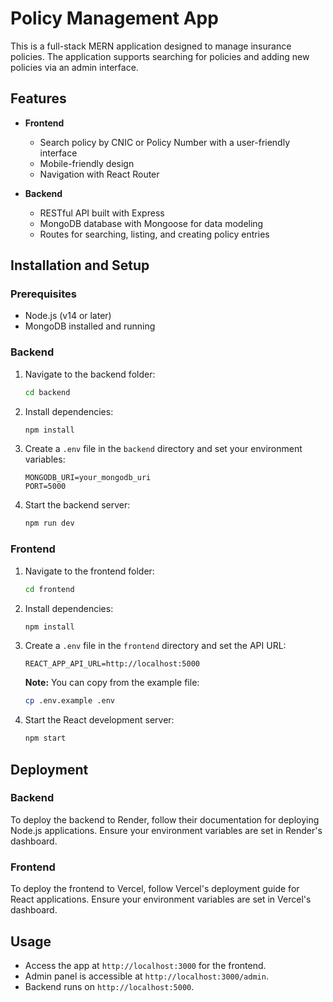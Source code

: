# Policy Management App

This is a full-stack MERN application designed to manage insurance policies. The application supports searching for policies and adding new policies via an admin interface.

## Features

- **Frontend**
  - Search policy by CNIC or Policy Number with a user-friendly interface
  - Mobile-friendly design
  - Navigation with React Router

- **Backend**
  - RESTful API built with Express
  - MongoDB database with Mongoose for data modeling
  - Routes for searching, listing, and creating policy entries

## Installation and Setup

### Prerequisites
- Node.js (v14 or later)
- MongoDB installed and running

### Backend
1. Navigate to the backend folder:
   ```bash
   cd backend
   ```
2. Install dependencies:
   ```bash
   npm install
   ```
3. Create a `.env` file in the `backend` directory and set your environment variables:
   ```plaintext
   MONGODB_URI=your_mongodb_uri
   PORT=5000
   ```
4. Start the backend server:
   ```bash
   npm run dev
   ```

### Frontend
1. Navigate to the frontend folder:
   ```bash
   cd frontend
   ```
2. Install dependencies:
   ```bash
   npm install
   ```
3. Create a `.env` file in the `frontend` directory and set the API URL:
   ```plaintext
   REACT_APP_API_URL=http://localhost:5000
   ```
   
   **Note:** You can copy from the example file:
   ```bash
   cp .env.example .env
   ```
4. Start the React development server:
   ```bash
   npm start
   ```

## Deployment

### Backend
To deploy the backend to Render, follow their documentation for deploying Node.js applications. Ensure your environment variables are set in Render's dashboard.

### Frontend
To deploy the frontend to Vercel, follow Vercel's deployment guide for React applications. Ensure your environment variables are set in Vercel's dashboard.

## Usage
- Access the app at `http://localhost:3000` for the frontend.
- Admin panel is accessible at `http://localhost:3000/admin`.
- Backend runs on `http://localhost:5000`.

